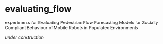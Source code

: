# evaluating_flow
experiments for Evaluating Pedestrian Flow Forecasting Models for Socially Compliant Behaviour of Mobile Robots in Populated Environments

*under construction*
